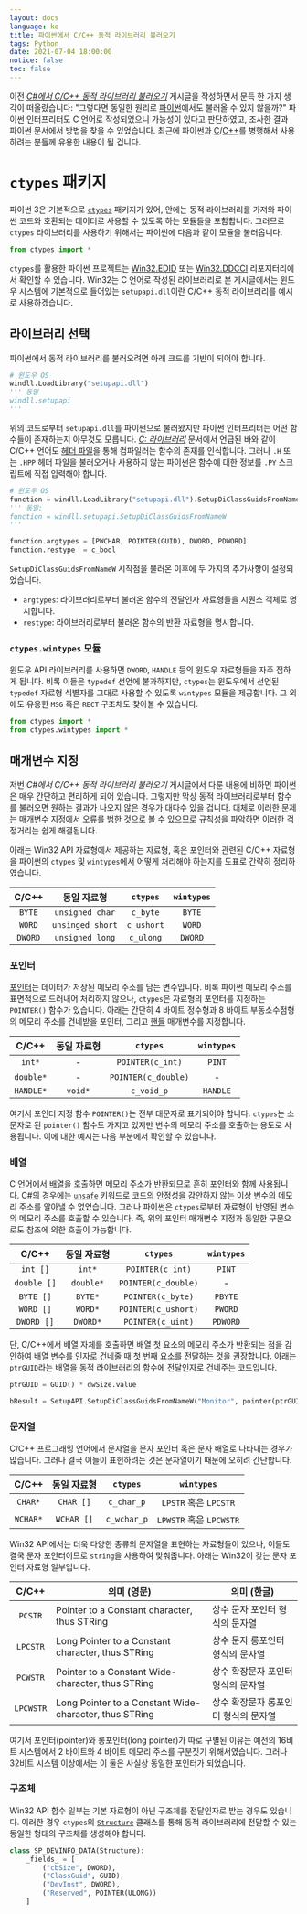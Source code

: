 ```yaml
---
layout: docs
language: ko
title: 파이썬에서 C/C++ 동적 라이브러리 불러오기
tags: Python
date: 2021-07-04 18:00:00
notice: false
toc: false
---
```

이전 *[C#에서 C/C++ 동적 라이브러리 불러오기](/blog/ko.csharp_dllimport_cpp/)* 게시글을 작성하면서 문득 한 가지 생각이 떠올랐습니다: "그렇다면 동일한 원리로 [파이썬](/docs/ko.Python)에서도 불러올 수 있지 않을까?" 파이썬 인터프리터도 C 언어로 작성되었으니 가능성이 있다고 판단하였고, 조사한 결과 파이썬 문서에서 방법을 찾을 수 있었습니다. 최근에 파이썬과 [C](/docs/ko.C)/[C++](/docs/ko.Cpp)를 병행해서 사용하려는 분들께 유용한 내용이 될 겁니다.

# `ctypes` 패키지
파이썬 3은 기본적으로 [`ctypes`](https://docs.python.org/3/library/ctypes.html) 패키지가 있어, 안에는 동적 라이브러리를 가져와 파이썬 코드와 호환되는 데이터로 사용할 수 있도록 하는 모듈들을 포함합니다. 그러므로 `ctypes` 라이브러리를 사용하기 위해서는 파이썬에 다음과 같이 모듈을 불러옵니다.

```python
from ctypes import *
```

`ctypes`를 활용한 파이썬 프로젝트는 [Win32.EDID](https://github.com/GKO95/Win32.EDID) 또는 [Win32.DDCCI](https://github.com/GKO95/Win32.DDCCI) 리포지터리에서 확인할 수 있습니다. Win32는 C 언어로 작성된 라이브러리로 본 게시글에서는 윈도우 시스템에 기본적으로 들어있는 `setupapi.dll`이란 C/C++ 동적 라이브러리를 예시로 사용하겠습니다.

## 라이브러리 선택
파이썬에서 동적 라이브러리를 불러오려면 아래 크드를 기반이 되어야 합니다.

```python
# 윈도우 OS
windll.LoadLibrary("setupapi.dll")
''' 동일
windll.setupapi
'''
```

위의 코드로부터 `setupapi.dll`를 파이썬으로 불러왔지만 파이썬 인터프리터는 어떤 함수들이 존재하는지 아무것도 모릅니다. *[C: 라이브러리](/docs/ko.C#라이브러리)* 문서에서 언급된 바와 같이 C/C++ 언어도 [헤더 파일](/docs/ko.C#헤더-파일)을 통해 컴파일러는 함수의 존재를 인식합니다. 그러나 `.H` 또는 `.HPP` 헤더 파일을 불러오거나 사용하지 않는 파이썬은 함수에 대한 정보를 `.PY` 스크립트에 직접 입력해야 합니다.

```python
# 윈도우 OS
function = windll.LoadLibrary("setupapi.dll").SetupDiClassGuidsFromNameW
''' 동일:
function = windll.setupapi.SetupDiClassGuidsFromNameW
'''

function.argtypes = [PWCHAR, POINTER(GUID), DWORD, PDWORD]
function.restype  = c_bool
```

`SetupDiClassGuidsFromNameW` 시작점을 불러온 이후에 두 가지의 추가사항이 설정되었습니다.
* `argtypes`: 라이브러리로부터 불러온 함수의 전달인자 자료형들을 시퀀스 객체로 명시합니다.
* `restype`: 라이브러리로부터 불러온 함수의 반환 자료형을 명시합니다.

### `ctypes.wintypes` 모듈
윈도우 API 라이브러리를 사용하면 `DWORD`, `HANDLE` 등의 윈도우 자료형들을 자주 접하게 됩니다. 비록 이들은 `typedef` 선언에 불과하지만, `ctypes`는 윈도우에서 선언된 `typedef` 자료형 식별자를 그대로 사용할 수 있도록 `wintypes` 모듈을 제공합니다. 그 외에도 유용한 `MSG` 혹은 `RECT` 구조체도 찾아볼 수 있습니다.

```python
from ctypes import *
from ctypes.wintypes import *
```

## 매개변수 지정
저번 *C#에서 C/C++ 동적 라이브러리 불러오기* 게시글에서 다룬 내용에 비하면 파이썬은 매우 간단하고 편리하게 되어 있습니다. 그렇지만 막상 동적 라이브러리로부터 함수를 불러오면 원하는 결과가 나오지 않은 경우가 대다수 있을 겁니다. 대체로 이러한 문제는 매개변수 지정에서 오류를 범한 것으로 볼 수 있으므로 규칙성을 파악하면 이러한 걱정거리는 쉽게 해결됩니다.

아래는 Win32 API 자료형에서 제공하는 자료형, 혹은 포인터와 관련된 C/C++ 자료형을 파이썬의 `ctypes` 및 `wintypes`에서 어떻게 처리해야 하는지를 도표로 간략히 정리하였습니다.

| C/C++   | 동일 자료형        | `ctypes`   | `wintypes` |
|:-------:|:----------------:|:----------:|:----------:|
| `BYTE`  | `unsigned char`  | `c_byte`   | `BYTE`     |
| `WORD`  | `unsinged short` | `c_ushort` | `WORD`     |
| `DWORD` | `unsigned long`  | `c_ulong`  | `DWORD`    |

### 포인터
[포인터](/docs/ko.C#포인터)는 데이터가 저장된 메모리 주소를 담는 변수입니다. 비록 파이썬 메모리 주소를 표면적으로 드러내어 처리하지 않으나, `ctypes`은 자료형의 포인터를 지정하는 `POINTER()` 함수가 있습니다. 아래는 간단히 4 바이트 정수형과 8 바이트 부동소수점형의 메모리 주소를 건네받을 포인터, 그리고 [핸들](/docs/ko.MFC#핸들) 매개변수를 지정합니다.

| C/C++     | 동일 자료형  | `ctypes`            | `wintypes` |
|:---------:|:-------:|:-------------------:|:----------:|
| `int*`    | -       | `POINTER(c_int)`    | `PINT`     |
| `double*` | -       | `POINTER(c_double)` | -          |
| `HANDLE*` | `void*` | `c_void_p`          | `HANDLE`   |

여기서 포인터 지정 함수 `POINTER()`는 전부 대문자로 표기되어야 합니다. `ctypes`는 소문자로 된 `pointer()` 함수도 가지고 있지만 변수의 메모리 주소를 호출하는 용도로 사용됩니다. 이에 대한 예시는 다음 부분에서 확인할 수 있습니다.

### 배열
C 언어에서 [배열](/docs/ko.C#배열)을 호출하면 메모리 주소가 반환되므로 흔히 포인터와 함께 사용됩니다. C#의 경우에는 [`unsafe`](https://docs.microsoft.com/en-us/dotnet/csharp/language-reference/keywords/unsafe) 키워드로 코드의 안정성을 감안하지 않는 이상 변수의 메모리 주소를 알아낼 수 없었습니다. 그러나 파이썬은 `ctypes`로부터 자료형이 반영된 변수의 메모리 주소를 호출할 수 있습니다. 즉, 위의 포인터 매개변수 지정과 동일한 구문으로도 참조에 의한 호출이 가능합니다.

| C/C++       | 동일 자료형    | `ctypes`  | `wintypes` |
|:-----------:|:---------:|:------------:|:-----------:|
| `int []`    | `int*`    | `POINTER(c_int)`    | `PINT`  |
| `double []` | `double*` | `POINTER(c_double)` | -  |
| `BYTE []`     | `BYTE*`   | `POINTER(c_byte)`   | `PBYTE`  |
| `WORD []`     | `WORD*`   | `POINTER(c_ushort)` | `PWORD`  |
| `DWORD []`    | `DWORD*`  | `POINTER(c_uint)`   | `PDWORD`  |

단, C/C++에서 배열 자체를 호출하면 배열 첫 요소의 메모리 주소가 반환되는 점을 감안하여 배열 변수를 인자로 건네줄 때 첫 번째 요소를 전달하는 것을 권장합니다. 아래는 `ptrGUID`라는 배열을 동적 라이브러리의 함수에 전달인자로 건네주는 코드입니다.

```python
ptrGUID = GUID() * dwSize.value

bResult = SetupAPI.SetupDiClassGuidsFromNameW("Monitor", pointer(ptrGUID[0]), dwSize, pointer(dwSize))
```
### 문자열
C/C++ 프로그래밍 언어에서 문자열을 문자 포인터 혹은 문자 배열로 나타내는 경우가 많습니다. 그러나 결국 이들이 표현하려는 것은 문자열이기 때문에 오히려 간단합니다.

| C/C++       | 동일 자료형    | `ctypes`  | `wintypes` |
|:-----------:|:---------:|:------------:|:-----------:|
| `CHAR*`    | `CHAR []`    | `c_char_p`    | `LPSTR` 혹은 `LPCSTR`  |
| `WCHAR*` | `WCHAR []` | `c_wchar_p` | `LPWSTR` 혹은 `LPCWSTR`  |

Win32 API에서는 더욱 다양한 종류의 문자열을 표현하는 자료형들이 있으나, 이들도 결국 문자 포인터이므로 `string`을 사용하여 맞춰줍니다. 아래는 Win32이 갖는 문자 포인터 자료형 일부입니다.

| C/C++       | 의미 (영문)    | 의미 (한글)           |
|:-----------:|-----------|--------------|
| `PCSTR`     | Pointer to a Constant character, thus STRing | 상수 문자 포인터 형식의 문자열 |
| `LPCSTR`    | Long Pointer to a Constant character, thus STRing | 상수 문자 롱포인터 형식의 문자열 |
| `PCWSTR`    | Pointer to a Constant Wide-character, thus STRing | 상수 확장문자 포인터 형식의 문자열 |
| `LPCWSTR` | Long Pointer to a Constant Wide-character, thus STRing | 상수 확장문자 롱포인터 형식의 문자열 |

여기서 포인터(pointer)와 롱포인터(long pointer)가 따로 구별된 이유는 예전의 16비트 시스템에서 2 바이트와 4 바이트 메모리 주소를 구분짓기 위해서였습니다. 그러나 32비트 시스템 이상에서는 이 둘은 사실상 동일한 포인터가 되었습니다.

### 구조체
Win32 API 함수 일부는 기본 자료형이 아닌 구조체를 전달인자로 받는 경우도 있습니다. 이러한 경우 `ctypes`의 [`Structure`](https://docs.python.org/3/library/ctypes.html#structures-and-unions) 클래스를 통해 동적 라이브러리에 전달할 수 있는 동일한 형태의 구조체를 생성해야 합니다.

```python
class SP_DEVINFO_DATA(Structure):
    _fields_ = [
        ("cbSize", DWORD),
        ("ClassGuid", GUID),
        ("DevInst", DWORD),
        ("Reserved", POINTER(ULONG))
    ]
```
